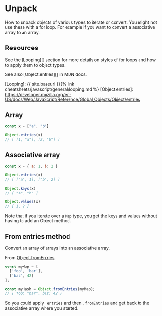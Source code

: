 # Unpack

How to unpack objects of various types to iterate or convert. You might not use these with a for loop. For example if you want to convert a associative array to an array.


## Resources

See the [Looping][] section for more details on styles of for loops and how to apply them to object types.

See also [Object.entries][] in MDN docs.

[Looping]: {{ site.baseurl }}{% link cheatsheets/javascript/general/looping.md %}
[Object.entries]: https://developer.mozilla.org/en-US/docs/Web/JavaScript/Reference/Global_Objects/Object/entries


## Array

```javascript
const x = ["a", "b"]

Object.entries(x)
// [ [1, "a"], [2, "b"] ]
```


## Associative array

```javascript
const x = { a: 1, b: 2 }

Object.entries(x)
// [ ["a", 1], ["b", 2] ]

Object.keys(x)
// [ "a", "b" ]

Object.values(x)
// [ 1, 2 ]
```

Note that if you iterate over a `Map` type, you get the keys and values without having to add an Object method.


## From entries method

Convert an array of arrays into an associative array.

From [Object.fromEntries](https://developer.mozilla.org/en-US/docs/Web/JavaScript/Reference/Global_Objects/Object/fromEntries)

```javascript
const myMap = [
  ['foo', 'bar'],
  ['baz', 42]
];

const myHash = Object.fromEntries(myMap);
// { foo: "bar", baz: 42 }
```

So you could apply `.entries` and then `.fromEntries` and get back to the associative array where you started.
